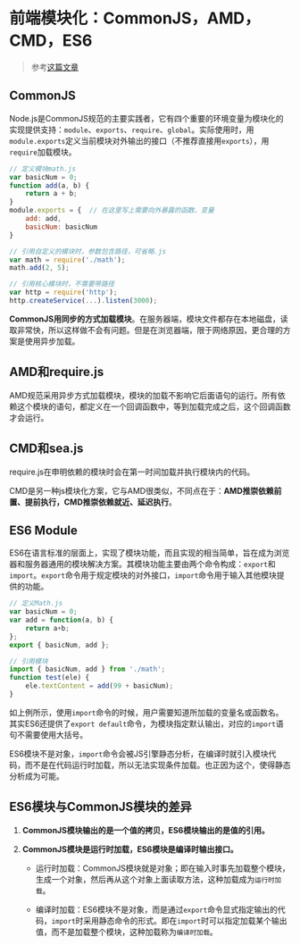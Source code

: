 # 前端模块化：CommonJS，AMD，CMD，ES6

> 参考[这篇文章](<https://juejin.im/post/5aaa37c8f265da23945f365c>)

## **CommonJS**

Node.js是CommonJS规范的主要实践者，它有四个重要的环境变量为模块化的实现提供支持：`module`、`exports`、`require`、`global`。实际使用时，用`module.exports`定义当前模块对外输出的接口（不推荐直接用`exports`），用`require`加载模块。

```js
// 定义模块math.js
var basicNum = 0;
function add(a, b) {
    return a + b;
}
module.exports = {  // 在这里写上需要向外暴露的函数、变量
    add: add,
    basicNum: basicNum
}

// 引用自定义的模块时，参数包含路径，可省略.js
var math = require('./math');
math.add(2, 5);

// 引用核心模块时，不需要带路径
var http = require('http');
http.createService(...).listen(3000);
```

**CommonJS用同步的方式加载模块**。在服务器端，模块文件都存在本地磁盘，读取非常快，所以这样做不会有问题。但是在浏览器端，限于网络原因，更合理的方案是使用异步加载。

## **AMD和require.js**

AMD规范采用异步方式加载模块，模块的加载不影响它后面语句的运行。所有依赖这个模块的语句，都定义在一个回调函数中，等到加载完成之后，这个回调函数才会运行。

## **CMD和sea.js**

require.js在申明依赖的模块时会在第一时间加载并执行模块内的代码。

CMD是另一种js模块化方案，它与AMD很类似，不同点在于：**AMD推崇依赖前置、提前执行，CMD推崇依赖就近、延迟执行**。

## **ES6 Module**

ES6在语言标准的层面上，实现了模块功能，而且实现的相当简单，旨在成为浏览器和服务器通用的模块解决方案。其模块功能主要由两个命令构成：`export`和`import`。`export`命令用于规定模块的对外接口，`import`命令用于输入其他模块提供的功能。

```js
// 定义Math.js
var basicNum = 0;
var add = function(a, b) {
    return a+b;
};
export { basicNum, add };

// 引用模块
import { basicNum, add } from './math';
function test(ele) {
    ele.textContent = add(99 + basicNum);
}
```

如上例所示，使用`import`命令的时候，用户需要知道所加载的变量名或函数名。其实ES6还提供了`export default`命令，为模块指定默认输出，对应的`import`语句不需要使用大括号。

ES6模块不是对象，`import`命令会被JS引擎静态分析，在编译时就引入模块代码，而不是在代码运行时加载，所以无法实现条件加载。也正因为这个，使得静态分析成为可能。

## ES6模块与CommonJS模块的差异

1. **CommonJS模块输出的是一个值的拷贝，ES6模块输出的是值的引用。**

2. **CommonJS模块是运行时加载，ES6模块是编译时输出接口。**

   - 运行时加载：CommonJS模块就是对象；即在输入时事先加载整个模块，生成一个对象，然后再从这个对象上面读取方法，这种加载成为`运行时加载`。

   - 编译时加载：ES6模块不是对象，而是通过`export`命令显式指定输出的代码，`import`时采用静态命令的形式。即在`import`时可以指定加载某个输出值，而不是加载整个模块，这种加载称为`编译时加载`。

